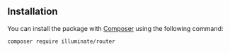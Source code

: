 ## Installation

You can install the package with [Composer](http://getcomposer.org/) using the following command:
```bash
composer require illuminate/router
```
